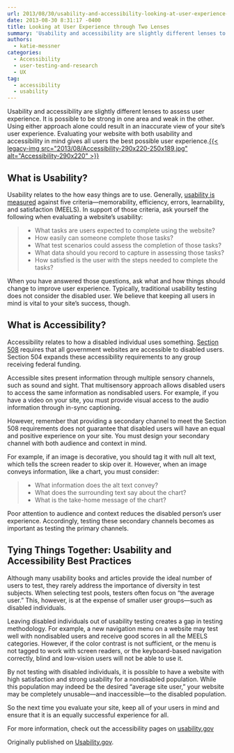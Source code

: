 ```yaml
---
url: 2013/08/30/usability-and-accessibility-looking-at-user-experience-through-two-lenses.md
date: 2013-08-30 8:31:17 -0400
title: Looking at User Experience through Two Lenses
summary: 'Usability and accessibility are slightly different lenses to assess user experience. It is possible to be strong in one area and weak in the other. Using either approach alone could result in an inaccurate view of your site&rsquo;s user experience. Evaluating your website with both usability and accessibility in mind gives all users the best'
authors:
  - katie-messner
categories:
  - Accessibility
  - user-testing-and-research
  - UX
tag:
  - accessibility
  - usability
---
```


<p style="text-align: left">
  Usability and accessibility are slightly different lenses to assess user experience. It is possible to be strong in one area and weak in the other. Using either approach alone could result in an inaccurate view of your site’s user experience. Evaluating your website with both usability and accessibility in mind gives all users the best possible user experience.<a href="https://s3.amazonaws.com/sitesusa/wp-content/uploads/sites/212/2013/08/Accessibility-290x220.jpg">{{< legacy-img src="2013/08/Accessibility-290x220-250x189.jpg" alt="Accessibility-290x220" >}}</a>
</p>

## What is Usability?

Usability relates to the how easy things are to use.  Generally, [usability is measured](http://www.usability.gov/what-and-why/usability-evaluation.html) against five criteria—memorability, efficiency, errors, learnability, and satisfaction (MEELS). In support of those criteria, ask yourself the following when evaluating a website’s usability:

>   * What tasks are users expected to complete using the website?
>   * How easily can someone complete those tasks?
>   * What test scenarios could assess the completion of those tasks?
>   * What data should you record to capture in assessing those tasks?
>   * How satisfied is the user with the steps needed to complete the tasks?

When you have answered those questions, ask what and how things should change to improve user experience. Typically, traditional usability testing does not consider the disabled user. We believe that keeping all users in mind is vital to your site’s success, though.

## What is Accessibility?

Accessibility relates to how a disabled individual uses something. [Section 508](https://www.section508.gov/) requires that all government websites are accessible to disabled users. Section 504 expands these accessibility requirements to any group receiving federal funding.

Accessible sites present information through multiple sensory channels, such as sound and sight. That multisensory approach allows disabled users to access the same information as nondisabled users. For example, if you have a video on your site, you must provide visual access to the audio information through in-sync captioning.

However, remember that providing a secondary channel to meet the Section 508 requirements does not guarantee that disabled users will have an equal and positive experience on your site. You must design your secondary channel with both audience and context in mind.

For example, if an image is decorative, you should tag it with null alt text, which tells the screen reader to skip over it. However, when an image conveys information, like a chart, you must consider:

>   * What information does the alt text convey?
>   * What does the surrounding text say about the chart?
>   * What is the take-home message of the chart?

Poor attention to audience and context reduces the disabled person’s user experience. Accordingly, testing these secondary channels becomes as important as testing the primary channels.

## Tying Things Together: Usability and Accessibility Best Practices

Although many usability books and articles provide the ideal number of users to test, they rarely address the importance of diversity in test subjects. When selecting test pools, testers often focus on “the average user.” This, however, is at the expense of smaller user groups—such as disabled individuals.

Leaving disabled individuals out of usability testing creates a gap in testing methodology. For example, a new navigation menu on a website may test well with nondisabled users and receive good scores in all the MEELS categories. However, if the color contrast is not sufficient, or the menu is not tagged to work with screen readers, or the keyboard-based navigation correctly, blind and low-vision users will not be able to use it.

By not testing with disabled individuals, it is possible to have a website with high satisfaction and strong usability for a nondisabled population. While this population may indeed be the desired “average site user,” your website may be completely unusable—and inaccessible—to the disabled population.

So the next time you evaluate your site, keep all of your users in mind and ensure that it is an equally successful experience for all.

For more information, check out the accessibility pages on <a href="http://www.usability.gov/" target="_blank">usability.gov</a>

Originally published on <a href="http://www.usability.gov/" target="_blank">Usability.gov</a>.